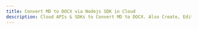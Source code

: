 ---title: Convert MD to DOCX via Nodejs SDK in Clouddescription: Cloud APIs & SDKs to Convert MD to DOCX. Also Create, Edit & Render Microsoft Word & OpenOffice documents in the Cloud.---